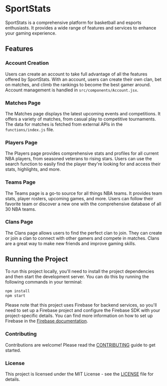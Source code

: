 # SportStats

SportStats is a comprehensive platform for basketball and esports enthusiasts. It provides a wide range of features and services to enhance your gaming experience.

## Features

### Account Creation
Users can create an account to take full advantage of all the features offered by SportStats. With an account, users can create their own clan, bet on matches, and climb the rankings to become the best gamer around. Account management is handled in `src/components/Account.jsx`.

### Matches Page
The Matches page displays the latest upcoming events and competitions. It offers a variety of matches, from casual play to competitive tournaments. The data for matches is fetched from external APIs in the `functions/index.js` file.

### Players Page
The Players page provides comprehensive stats and profiles for all current NBA players, from seasoned veterans to rising stars. Users can use the search function to easily find the player they're looking for and access their stats, highlights, and more.

### Teams Page
The Teams page is a go-to source for all things NBA teams. It provides team stats, player rosters, upcoming games, and more. Users can follow their favorite team or discover a new one with the comprehensive database of all 30 NBA teams.

### Clans Page
The Clans page allows users to find the perfect clan to join. They can create or join a clan to connect with other gamers and compete in matches. Clans are a great way to make new friends and improve gaming skills.

## Running the Project
To run this project locally, you'll need to install the project dependencies and then start the development server. You can do this by running the following commands in your terminal:

```sh
npm install
npm start
```
Please note that this project uses Firebase for backend services, so you'll need to set up a Firebase project and configure the Firebase SDK with your project-specific details. You can find more information on how to set up Firebase in the [Firebase documentation](https://firebase.google.com/docs/web/setup).

### Contributing
Contributions are welcome! Please read the [CONTRIBUTING](CONTRIBUTING.md) guide to get started.

### License
This project is licensed under the MIT License - see the [LICENSE](LICENSE) file for details.
